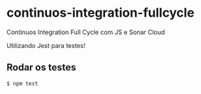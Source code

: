 # continuos-integration-fullcycle
Continuos Integration Full Cycle com JS e Sonar Cloud

Utilizando Jest para testes!

## Rodar os testes
```sh
$ npm test
```
